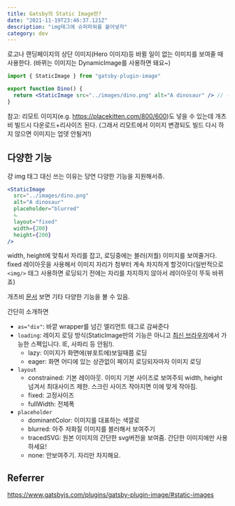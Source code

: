 ```yaml
---
title: Gatsby의 Static Image란?
date: "2021-11-19T23:46:37.121Z"
description: "img태그에 슈퍼파워를 불어넣자"
category: dev
---
```


로고나 랜딩페이지의 상단 이미지(Hero 이미지)등 바뀔 일이 없는 이미지를 보여줄 때 사용한다.
(바뀌는 이미지는 DynamicImage를 사용하면 돼요~)

```jsx
import { StaticImage } from "gatsby-plugin-image"

export function Dino() {
  return <StaticImage src="../images/dino.png" alt="A dinosaur" /> // 주의: prop에서 받아온 값을 src에 쓸 수 없습니다.
}
```

참고: 리모트 이미지(e.g. https://placekitten.com/800/600)도 넣을 수 있는데 개츠비 빌드시 다운로드+리사이즈 된다. (그래서 리모트에서 이미지 변경되도 빌드 다시 하지 않으면 이미지는 업뎃 안될겨!)

## 다양한 기능

걍 img 태그 대신 쓰는 이유는 당연 다양한 기능을 지원해서쥬.

```jsx
<StaticImage
  src="../images/dino.png"
  alt="A dinosaur"
  placeholder="blurred"
  ㄴ
  layout="fixed"
  width={200}
  height={200}
/>
```

width, height에 맞춰서 자리를 잡고, 로딩중에는 블러(저퀄) 이미지를 보여줄거다.
fixed 레이아웃을 사용해서 이미지 자리가 첨부터 계속 차지하게 할것이다(일반적으로 `<img/>` 태그 사용하면 로딩되기 전에는 자리를 차지하지 않아서 레이아웃이 뚜둑 바뀌죠)

개츠비 [문서](https://www.gatsbyjs.com/docs/reference/built-in-components/gatsby-plugin-image) 보면 기타 다양한 기능을 볼 수 있음.

간단히 소개하면

- `as="div"`: 바깥 wrapper를 넘긴 엘리먼트 태그로 감싸준다
- `loading`: 레이지 로딩 방식(StaticImage만의 기능은 아니고 [최신 브라우저](https://caniuse.com/loading-lazy-attr)에서 가능한 스펙입니다. IE, 사파리 등 안됨!).
  - lazy: 이미지가 화면에(뷰포트에)보일때쯤 로딩
  - eager: 화면 어디에 있는 상관없이 페이지 로딩되자마자 이미지 로딩
- `layout`
  - constrained: 기본 레이아웃. 이미지 기본 사이즈로 보여주되 width, height넘겨서 최대사이즈 제한. 스크린 사이즈 작아지면 이에 맞게 작아짐.
  - fixed: 고정사이즈
  - fullWidth: 전체폭
- `placeholder`
  - dominantColor: 이미지를 대표하는 색깔로
  - blurred: 아주 저화질 이미지를 블러해서 보여주기
  - tracedSVG: 원본 이미지의 간단한 svg버전을 보여줌. 간단한 이미지에만 사용하세요!
  - none: 안보여주기. 자리만 차지해요.

## Referrer

https://www.gatsbyjs.com/plugins/gatsby-plugin-image/#static-images
